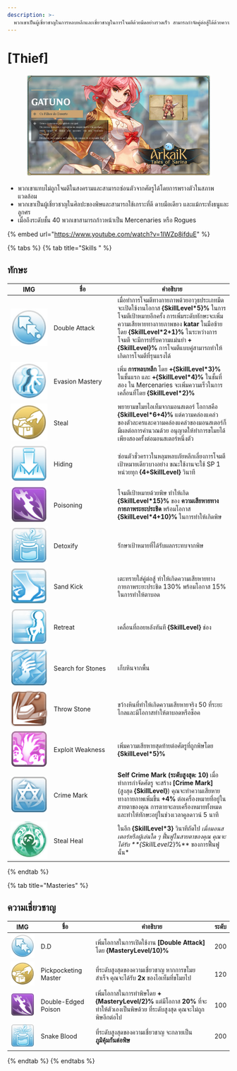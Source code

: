 ```yaml
---
description: >-
  พวกเขาเป็นผู้เชี่ยวชาญในการหลบหลีกและเชี่ยวชาญในการโจมตีด้วยมีดอย่างรวดเร็ว สามารถกำจัดคู่ต่อสู้ได้ด้วยความเร็วที่น่าทึ่ง
---
```


# \[Thief]

<figure><img src="../../.gitbook/assets/700px-1Gatuno.png" alt=""><figcaption></figcaption></figure>

* พวกเขาแทบไม่ถูกโจมตีในสงครามและสามารถซ่อนตัวจากศัตรูได้โดยการพรางตัวในสภาพแวดล้อม
* พวกเขาเป็นผู้เชี่ยวชาญในศิลปะของพิษและสามารถใช้เกราะที่ดี ดาบมือเดียว และแม้กระทั่งธนูและลูกศร
* เมื่อถึงระดับชั้น 40 พวกเขาสามารถก้าวหน้าเป็น Mercenaries หรือ Rogues

{% embed url="https://www.youtube.com/watch?v=1IWZp8ifduE" %}

{% tabs %}
{% tab title="Skills " %}
## **ทักษะ**

<table><thead><tr><th width="84">IMG</th><th width="131">ชื่อ</th><th>คำอธิบาย</th></tr></thead><tbody><tr><td><img src="../../.gitbook/assets/48a.png" alt=""></td><td>Double Attack</td><td>เมื่อทำการโจมตีทางกายภาพด้วยอาวุธประเภทมีด จะเปิดใช้งานโอกาส <strong>{SkillLevel*5}%</strong> ในการโจมตีเป้าหมายอีกครั้ง การเพิ่มระดับทักษะจะเพิ่มความเสียหายทางกายภาพของ <strong>katar</strong> ในมือซ้ายโดย <strong>{SkillLevel*2+1}%</strong> ในระหว่างการโจมตี จะมีการปรับความแม่นยำ <strong>+{SkillLevel}%</strong> การโจมตีแบบคู่สามารถทำให้เกิดการโจมตีที่รุนแรงได้</td></tr><tr><td><img src="../../.gitbook/assets/49a.png" alt=""></td><td>Evasion Mastery</td><td>เพิ่ม <strong>การหลบหลีก</strong> โดย <strong>+{SkillLevel*3}%</strong> ในชั้นแรก และ <strong>+{SkillLevel*4}%</strong> ในชั้นที่สอง ใน Mercenaries จะเพิ่มความเร็วในการเคลื่อนที่โดย <strong>{SkillLevel*2}%</strong></td></tr><tr><td><img src="../../.gitbook/assets/50a.png" alt=""></td><td>Steal</td><td>พยายามขโมยไอเท็มจากมอนสเตอร์ โอกาสคือ <strong>{SkillLevel*6+4}%</strong> แต่ความคล่องแคล่วของตัวละครและความคล่องแคล่วของมอนสเตอร์ก็มีผลต่อการคำนวณด้วย อนุญาตให้ทำการขโมยได้เพียงสองครั้งต่อมอนสเตอร์หนึ่งตัว</td></tr><tr><td><img src="../../.gitbook/assets/51a.png" alt=""></td><td>Hiding</td><td>ซ่อนตัวชั่วคราวในหลุมหลบภัยหลีกเลี่ยงการโจมตีเป้าหมายเดียวบางอย่าง ขณะใช้งานจะใช้ SP 1 หน่วยทุก <strong>{4+SkillLevel}</strong> วินาที</td></tr><tr><td><img src="../../.gitbook/assets/52a.png" alt=""></td><td>Poisoning</td><td>โจมตีเป้าหมายด้วยพิษ ทำให้เกิด <strong>{SkillLevel*15}%</strong> ของ <strong>ความเสียหายทางกายภาพระยะประชิด</strong> พร้อมโอกาส <strong>{SkillLevel*4+10}%</strong> ในการทำให้เกิดพิษ</td></tr><tr><td><img src="../../.gitbook/assets/53a.png" alt=""></td><td>Detoxify</td><td>รักษาเป้าหมายที่ได้รับผลกระทบจากพิษ</td></tr><tr><td><img src="../../.gitbook/assets/149a.png" alt=""></td><td>Sand Kick</td><td>เตะทรายใส่คู่ต่อสู้ ทำให้เกิดความเสียหายทางกายภาพระยะประชิด 130% พร้อมโอกาส 15% ในการทำให้ตาบอด</td></tr><tr><td><img src="../../.gitbook/assets/150a.png" alt=""></td><td>Retreat</td><td>เคลื่อนที่ถอยหลังทันที <strong>{SkillLevel}</strong> ช่อง</td></tr><tr><td><img src="../../.gitbook/assets/750a (1).png" alt=""></td><td>Search for Stones</td><td>เก็บหินจากพื้น</td></tr><tr><td><img src="../../.gitbook/assets/152a.png" alt=""></td><td>Throw Stone</td><td>ขว้างหินที่ทำให้เกิดความเสียหายจริง 50 ที่ระยะไกลและมีโอกาสทำให้ตาบอดหรือช็อค</td></tr><tr><td><img src="../../.gitbook/assets/773a.png" alt=""></td><td>Exploit Weakness</td><td>เพิ่มความเสียหายสุดท้ายต่อศัตรูที่ถูกพิษโดย <strong>{SkillLevel*5}%</strong></td></tr><tr><td><img src="../../.gitbook/assets/774a.png" alt=""></td><td>Crime Mark</td><td><strong>Self Crime Mark (ระดับสูงสุด: 10)</strong> เมื่อทำการกำจัดศัตรู จะสร้าง <strong>[Crime Mark]</strong> (สูงสุด <strong>{SkillLevel}</strong>) คุณจะทำความเสียหายทางกายภาพเพิ่มขึ้น <strong>+4%</strong> ต่อเครื่องหมายที่อยู่ในสายตาของคุณ การตายจะลบเครื่องหมายทั้งหมดและทำให้ทักษะอยู่ในช่วงเวลาคูลดาวน์ 5 นาที</td></tr><tr><td><img src="../../.gitbook/assets/775a.png" alt=""></td><td>Steal Heal</td><td>ในอีก <strong>{SkillLevel*3}</strong> วินาทีถัดไป <em>เมื่อมอนสเตอร์หรือผู้เล่นใด ๆ ฟื้นฟูในสายตาของคุณ คุณจะได้รับ **{SkillLevel</em>2}%** ของการฟื้นฟูนั้น*</td></tr></tbody></table>
{% endtab %}

{% tab title="Masteries" %}
## ความเชี่ยวชาญ

<table><thead><tr><th width="85">IMG</th><th width="129">ชื่อ</th><th width="383">คำอธิบาย</th><th>ระดับ</th></tr></thead><tbody><tr><td><img src="../../.gitbook/assets/48a.png" alt=""></td><td>D.D</td><td>เพิ่มโอกาสในการเปิดใช้งาน <strong>[Double Attack]</strong> โดย <strong>{MasteryLevel/10}%</strong></td><td>200</td></tr><tr><td><img src="../../.gitbook/assets/50a.png" alt=""></td><td>Pickpocketing Master</td><td>ที่ระดับสูงสุดของความเชี่ยวชาญ หากการขโมยสำเร็จ คุณจะได้รับ <strong>2x</strong> ของไอเท็มที่ขโมยไป</td><td>120</td></tr><tr><td><img src="../../.gitbook/assets/52a.png" alt=""></td><td>Double-Edged Poison</td><td>เพิ่มโอกาสในการทำพิษโดย <strong>+{MasteryLevel/2}%</strong> แต่มีโอกาส <strong>20%</strong> ที่จะทำให้ตัวเองเป็นพิษด้วย ที่ระดับสูงสุด คุณจะไม่ถูกพิษอีกต่อไป</td><td>100</td></tr><tr><td><img src="../../.gitbook/assets/53a.png" alt=""></td><td>Snake Blood</td><td>ที่ระดับสูงสุดของความเชี่ยวชาญ จะกลายเป็น <strong>ภูมิคุ้มกันต่อพิษ</strong></td><td>200</td></tr></tbody></table>
{% endtab %}
{% endtabs %}
